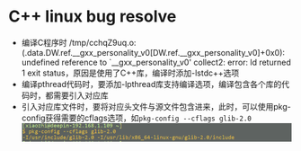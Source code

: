 # C++ linux bug resolve

-   编译C程序时   /tmp/cchqZ9uq.o:(.data.DW.ref.__gxx_personality_v0[DW.ref.__gxx_personality_v0]+0x0): undefined reference to `__gxx_personality_v0' collect2: error: ld returned 1 exit status，原因是使用了C++库，编译时添加-lstdc++选项
-   编译pthread代码时，要添加-lpthread库支持编译选项，编译包含各个库的代码时，都需要引入对应库
-   引入对应库文件时，要将对应头文件与源文件包含进来，此时，可以使用pkg-config获得需要的cflags选项，如`pkg-config --cflags glib-2.0`
    ![1551712437974](image/1551712437974.png)

